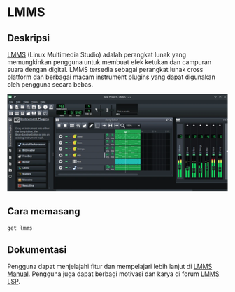 # LMMS

## Deskripsi

[LMMS] (Linux Multimedia Studio) adalah perangkat lunak yang memungkinkan pengguna untuk membuat efek ketukan dan campuran suara dengan digital. LMMS tersedia sebagai perangkat lunak cross platform dan berbagai macam instrument plugins yang dapat digunakan oleh pengguna secara bebas.

![LMMS LangitKetujuh OS](../../media/image/lmms-langitketujuh-id.webp)

## Cara memasang

```
get lmms
```

## Dokumentasi

Pengguna dapat menjelajahi fitur dan mempelajari lebih lanjut di [LMMS Manual]. Pengguna juga dapat berbagi motivasi dan karya di forum [LMMS LSP].

[LMMS]:https://lmms.io/
[LMMS Manual]:https://docs.lmms.io/user-manual
[LMMS LSP]:https://lmms.io/lsp/

